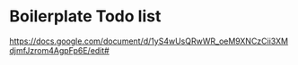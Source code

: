 # Boilerplate Todo list

https://docs.google.com/document/d/1yS4wUsQRwWR_oeM9XNCzCii3XMdjmfJzrom4AgpFp6E/edit#